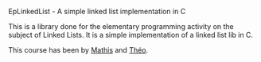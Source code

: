 EpLinkedList - A simple linked list implementation in C

This is a library done for the elementary programming activity on the subject 
of Linked Lists. It is a simple implementation of a linked list lib in C.

This course has been by [Mathis](https://github.com/Chaika9) and
[Théo](https://github.com/TheoXsp).
